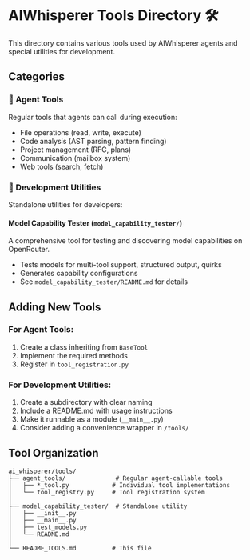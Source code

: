 # AIWhisperer Tools Directory 🛠️

This directory contains various tools used by AIWhisperer agents and special utilities for development.

## Categories

### 🤖 Agent Tools
Regular tools that agents can call during execution:
- File operations (read, write, execute)
- Code analysis (AST parsing, pattern finding)
- Project management (RFC, plans)
- Communication (mailbox system)
- Web tools (search, fetch)

### 🔧 Development Utilities
Standalone utilities for developers:

#### **Model Capability Tester** (`model_capability_tester/`)
A comprehensive tool for testing and discovering model capabilities on OpenRouter.
- Tests models for multi-tool support, structured output, quirks
- Generates capability configurations
- See `model_capability_tester/README.md` for details

## Adding New Tools

### For Agent Tools:
1. Create a class inheriting from `BaseTool`
2. Implement the required methods
3. Register in `tool_registration.py`

### For Development Utilities:
1. Create a subdirectory with clear naming
2. Include a README.md with usage instructions
3. Make it runnable as a module (`__main__.py`)
4. Consider adding a convenience wrapper in `/tools/`

## Tool Organization

```
ai_whisperer/tools/
├── agent_tools/              # Regular agent-callable tools
│   ├── *_tool.py            # Individual tool implementations
│   └── tool_registry.py     # Tool registration system
│
├── model_capability_tester/  # Standalone utility
│   ├── __init__.py
│   ├── __main__.py
│   ├── test_models.py
│   └── README.md
│
└── README_TOOLS.md          # This file
```